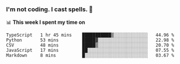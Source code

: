### I'm not coding. I cast spells. 🎩

📊 **This week I spent my time on**
<!--START_SECTION:waka-->
```text
TypeScript   1 hr 45 mins    ███████████▒░░░░░░░░░░░░░   44.96 % 
Python       53 mins         █████▓░░░░░░░░░░░░░░░░░░░   22.98 % 
CSV          48 mins         █████▒░░░░░░░░░░░░░░░░░░░   20.70 % 
JavaScript   17 mins         ██░░░░░░░░░░░░░░░░░░░░░░░   07.55 % 
Markdown     8 mins          █░░░░░░░░░░░░░░░░░░░░░░░░   03.67 % 
```
<!--END_SECTION:waka-->
